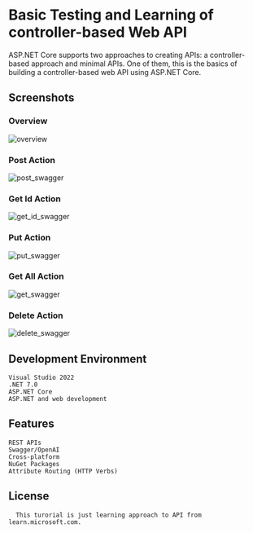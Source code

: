 # Basic Testing and Learning of controller-based Web API
ASP.NET Core supports two approaches to creating APIs: a controller-based approach and minimal APIs. One of them, this is the basics of building a controller-based web API using ASP.NET Core.

   ## Screenshots
  
  ### Overview
![overview](https://user-images.githubusercontent.com/69867926/222469331-44e6d10e-0212-4bd7-bbee-e192b5a29ae1.png)

  ### Post Action
![post_swagger](https://user-images.githubusercontent.com/69867926/222469513-8c3003dd-2e5f-403a-a9df-65e457ff9401.png)

  ### Get Id Action
![get_id_swagger](https://user-images.githubusercontent.com/69867926/222469688-f96ac2ca-3fa8-4f5b-b758-6a4558ecd076.png)

  ### Put Action
![put_swagger](https://user-images.githubusercontent.com/69867926/222469778-63eb46ac-c288-48f6-b088-84ff0c28d678.png)

  ### Get All Action
![get_swagger](https://user-images.githubusercontent.com/69867926/222469950-3e2e9d76-281a-4598-93ed-eeb14208b8c1.png)

  ### Delete Action
![delete_swagger](https://user-images.githubusercontent.com/69867926/222470072-959e8201-13d5-41a5-86db-91715db131b8.png)

  ## Development Environment
    Visual Studio 2022
    .NET 7.0
    ASP.NET Core
    ASP.NET and web development
  
  ## Features
    REST APIs
    Swagger/OpenAI
    Cross-platform
    NuGet Packages
    Attribute Routing (HTTP Verbs)
   
 ## License
      This turorial is just learning approach to API from learn.microsoft.com.
  
